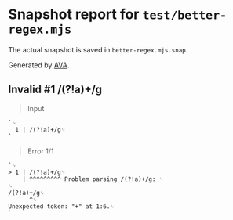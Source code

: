 # Snapshot report for `test/better-regex.mjs`

The actual snapshot is saved in `better-regex.mjs.snap`.

Generated by [AVA](https://avajs.dev).

## Invalid #1 /(?!a)+/g

> Input

    `␊
      1 | /(?!a)+/g␊
    `

> Error 1/1

    `␊
    > 1 | /(?!a)+/g␊
        | ^^^^^^^^^ Problem parsing /(?!a)+/g: ␊
    ␊
    /(?!a)+/g␊
          ^␊
    Unexpected token: "+" at 1:6.␊
    `
